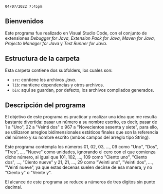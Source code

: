 `04/07/2022 7:45pm`

## Bienvenidos
Este programa fue realizado en Visual Studio Code, con el conjunto de extensiones *Debugger for Java*, *Extension Pack for Java*, *Maven for Java*, *Projecto Manager for Java* y *Test Runner for Java*.
## Estructura de la carpeta
Esta carpeta contiene dos subfolders, los cuales son:
- `src`: contiene los archivos *.java*.
- `lib`: mantiene dependencias y otros archivos.
- `bin`: aquí se guardan, por defecto, los archivos compilados generados.
## Descripción del programa
El objetivo de este programa es practicar y realizar una idea que me resulta bastante divertida: pasar un número a su nombre escrito, es decir, pasar de 1 a "Uno", 22 a "Veinti dos" o 967 a "Novecientos sesenta y siete", para ello, se utilizaron arreglos bidimensionales estáticos finales que son la referencia del número y su nombre escrito (ambos campos del arreglo tipo String).

Este programa contempla los números 01, 02, 03, ..., 09 como "Uno", "Dos", "Tres", ..., "Nueve" como unidades, ignorando el cero con el que comienza dicho número, al igual que 101, 102, ..., 109 como "Ciento uno", "Ciento dos", ..., "Ciento nueve" y 21, 21, ..., 29 como "Veinti uno", "Veinti dos", ..., "Veinti nueve", ya que estas decenas suelen decirse de esa manera, y no "Ciento y" o "Veinte y".

El alcance de este programa se reduce a números de tres digitos sin punto decimal.